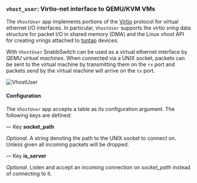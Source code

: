### `vhost_user`: Virtio-net interface to QEMU/KVM VMs

The `VhostUser` app implements portions of the
[Virtio](http://ozlabs.org/~rusty/virtio-spec/virtio-paper.pdf) protocol
for virtual ethernet I/O interfaces. In particular, `VhostUser` supports
the virtio *vring* data structure for packet I/O in shared memory (DMA)
and the Linux *vhost* API for creating vrings attached to
[tuntap](https://www.kernel.org/doc/Documentation/networking/tuntap.txt)
devices.

With `VhostUser` SnabbSwitch can be used as a virtual ethernet interface
by *QEMU virtual machines*. When connected via a UNIX socket, packets can
be sent to the virtual machine by transmitting them on the `rx` port and
packets send by the virtual machine will arrive on the `tx` port.

![VhostUser](.images/VhostUser.png)

#### Configuration

The `VhostUser` app accepts a table as its configuration argument. The
following keys are defined:

— Key **socket_path**

*Optional*. A string denoting the path to the UNIX socket to connect
on. Unless given all incoming packets will be dropped.

— Key **is_server**

*Optional*. Listen and accept an incoming connection on *socket_path*
instead of connecting to it.
